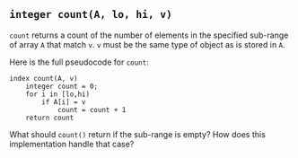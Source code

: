 ## `integer count(A, lo, hi, v)`
`count` returns a count of the number of elements in the specified sub-range of array `A` that match `v`.  `v` must be the same type of object as is stored in `A`.

Here is the full pseudocode for `count`:
```
index count(A, v)
    integer count = 0;
    for i in [lo,hi)
        if A[i] = v
            count = count + 1
    return count
```
What should `count()` return if the sub-range is empty?  How does this implementation handle that case?
